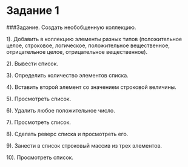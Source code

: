 # Задание 1 
###Задание. Создать необобщенную коллекцию.

1). Добавить в коллекцию элементы разных типов (положительное целое, строковое, логическое, положительное вещественное, отрицательное целое, отрицательное вещественное).

2). Вывести список.

3). Определить количество элементов списка.

4). Вставить второй элемент со значением строковой величины.

5). Просмотреть список.

6). Удалить любое положительное число.

7). Просмотреть список.

8). Сделать реверс списка и просмотреть его.

9). Занести в список строковый массив из трех элементов.

10). Просмотреть список.
